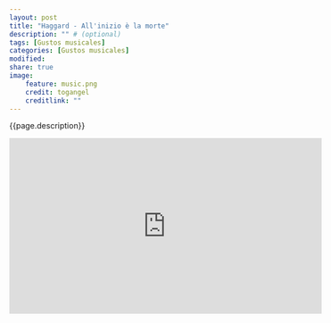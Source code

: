 ```yaml
---
layout: post
title: "Haggard - All'inizio è la morte"
description: "" # (optional)
tags: [Gustos musicales]
categories: [Gustos musicales]
modified:
share: true
image:
    feature: music.png
    credit: togangel
    creditlink: ""
---
```


<style>
  img
  {
    display: block;
    float: none;
    margin-left: auto;
    margin-right: auto;
  }
</style>
{{page.description}}
<!--more-->

<iframe width="560" height="315" src="https://www.youtube.com/embed/Ix4TD0-LATY?controls=0" frameborder="0" allow="accelerometer; autoplay; encrypted-media; gyroscope; picture-in-picture" allowfullscreen></iframe>

